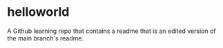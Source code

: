 # helloworld
A Github learning repo that contains a readme that is an edited version of the main branch's readme. 
